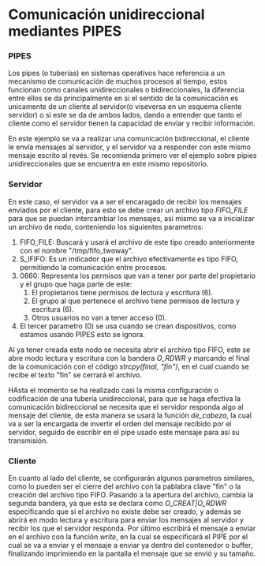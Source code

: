 

# Comunicación unidireccional mediantes PIPES
### PIPES
Los pipes (o tuberías) en sistemas operativos hace referencia a un mecanismo de comunicación de muchos procesos al tiempo, estos funcionan como canales unidireccionales o bidireccionales, la diferencia entre ellos se da principalmente en si el sentido de la comunicación es unicamente de un cliente al servidor(o viseversa en un esquema cliente servidor) o si este se da de ambos lados, dando a entender que tanto el cliente como el servidor tienen la capacidad de enviar y recibir información.

En este ejemplo se va a realizar una comunicación bidireccional, el cliente le envía mensajes al servidor, y el servidor va a responder con este mismo mensaje escrito al revés. Se recomienda primero ver el ejemplo sobre pipies unidireccionales que se encuentra en este mismo repositorio.

### Servidor
En este caso, el servidor va a ser el encaragado de recibir los mensajes enviados por el cliente, para esto se debe crear un archivo tipo *FIFO_FILE* para que se puedan intercambiar los mensajes, así mismo se va a inicializar un archivo de nodo, conteniendo los siguientes parametros:

1. FIFO_FILE: Buscará y usará el archivo de este tipo creado anteriormente con el nombre "/tmp/fifo_twoway".
2. S_IFIFO: Es un indicador que el archivo efectivamente es tipo FIFO, permitiendo la comunicación entre procesos.
3. 0660: Representa los permisos que van a tener por parte del propietario y el grupo que haga parte de este:
   1. El propietarios tiene permisos de lectura y escritura (6).
   2. El grupo al que pertenece el archivo tiene permisos de lectura y escritura (6).
   3. Otros usuarios no van a tener acceso (0).
4. El tercer parametro (0) se usa cuando se crean dispositivos, como estamos usando PIPES esto se ignora.

 Al ya tener creada este nodo se necesita abrir el archivo tipo FIFO, este se abre modo lectura y escritura con la bandera *O_RDWR* y marcando el final de la comunicación con el código *strcpy(final, "fin")*, en el cual cuando se recibe el texto "fin" se cerrará el archivo.

 HAsta el momento se ha realizado casi la misma configuración o codificación de una tubería unidireccional, para que se haga efectiva la comunicación bidireccional se necesita que el servidor responda algo al mensaje del cliente, de esta manera se usará la función *de_cabeza*, la cual va a ser la encargada de invertir el orden del mensaje recibido por el servidor, seguido de escribir en el pipe usado este mensaje para así su transmisión.

### Cliente
En cuanto al lado del cliente, se configurarán algunos parametros similares, como lo pueden ser el cierre del archivo con la pablabra clave "fin" o la creación del archivo tipo FIFO. Pasando a la apertura del archivo, cambia la segunda bandera, ya que esta se declara como *O_CREAT|O_RDWR* especificando que si el archivo no existe debe ser creado, y además se abrirá en modo lectura y escritura para enviar los mensajes al servidor y recibir los que el servidor responda. Por último escribirá el mensaje a enviar en el archivo con la función *write*, en la cual se especificará el PIPE por el cual se va a enviar y el mensaje a enviar ya dentro del contenedor o buffer, finalizando imprimiendo en la pantalla el mensaje que se envió y su tamaño. 
 
